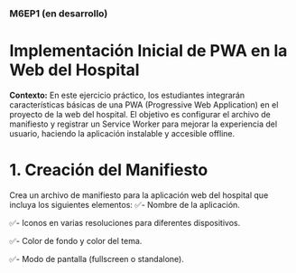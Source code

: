### M6EP1 (en desarrollo) 
# Implementación Inicial de PWA en la Web del Hospital

**Contexto:**
En este ejercicio práctico, los estudiantes integrarán características básicas de una PWA
(Progressive Web Application) en el proyecto de la web del hospital. El objetivo es configurar
el archivo de manifiesto y registrar un Service Worker para mejorar la experiencia del
usuario, haciendo la aplicación instalable y accesible offline.

# 1. Creación del Manifiesto

 Crea un archivo de manifiesto para la aplicación web del hospital que incluya los
siguientes elementos:
✅- Nombre de la aplicación.

✅- Iconos en varias resoluciones para diferentes dispositivos.

✅- Color de fondo y color del tema.

✅- Modo de pantalla (fullscreen o standalone).


